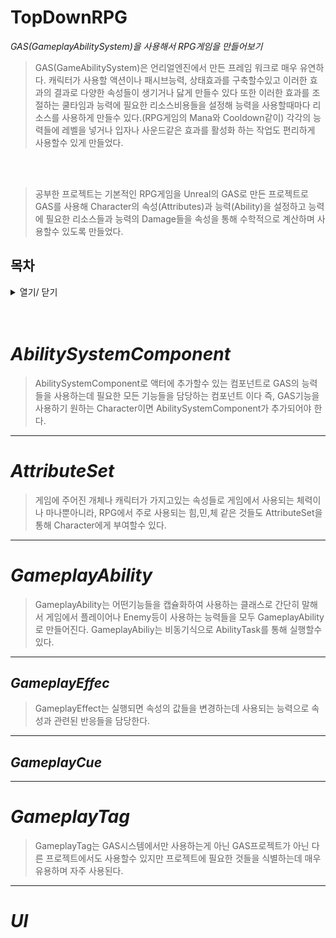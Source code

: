 # TopDownRPG

*GAS(GameplayAbilitySystem)을 사용해서 RPG게임을 만들어보기*

>GAS(GameAbilitySystem)은 언리얼엔진에서 만든 프레임 워크로 매우 유연하다.
캐릭터가 사용할 액션이나 패시브능력, 상태효과를 구축할수있고
이러한 효과의 결과로 다양한 속성들이 생기거나 닳게 만들수 있다
또한 이러한 효과를 조절하는 쿨타임과 능력에 필요한 리소스비용들을 설정해 능력을 사용할때마다 리소스를 사용하게 만들수 있다.(RPG게임의 Mana와 Cooldown같이)
각각의 능력들에 레벨을 넣거나 입자나 사운드같은 효과를 활성화 하는 작업도 편리하게 사용할수 있게 만들었다.

<br/> <br>

>공부한 프로젝트는 기본적인 RPG게임을 Unreal의 GAS로 만든 프로젝트로
GAS를 사용해 Character의 속성(Attributes)과 능력(Ability)을 설정하고 능력에 필요한 리소스들과 능력의 Damage들을
속성을 통해 수학적으로 계산하며 사용할수 있도록 만들었다.
>


## 목차
<details><summary> 열기/ 닫기</summary>
<p>
  
  - [AbilitySystemComponent](#AbilitySystemComponent)
  - [AttributeSet](#AttributeSet)
  - [GameplayAbility](#GameplayAbility)
  - [UI](#UI)
  
</p>
</details>
<br/> <br>

# *AbilitySystemComponent*


>AbilitySystemComponent로 액터에 추가할수 있는 컴포넌트로
GAS의 능력들을 사용하는데 필요한 모든 기능들을 담당하는 컴포넌트 이다
즉, GAS기능을 사용하기 원하는 Character이면 AbilitySystemComponent가 추가되어야 한다.

----------------------------------------------------------------------------------------------------


# *AttributeSet*


>게임에 주어진 개체나 캐릭터가 가지고있는 속성들로
게임에서 사용되는 체력이나 마나뿐아니라,
RPG에서 주로 사용되는 힘,민,체 같은 것들도 AttributeSet을 통해 Character에게 부여할수 있다.

----------------------------------------------------------------------------------------------------

# *GameplayAbility*


> GameplayAbility는 어떤기능들을 캡슐화하여 사용하는 클래스로
간단히 말해서 게임에서 플레이어나 Enemy등이 사용하는 능력들을 모두 GameplayAbility로 만들어진다.
GameplayAbiliy는 비동기식으로 AbilityTask를 통해 실행할수 있다.

------------------------------------------------------------------------------------------------------

## *GameplayEffec*

> GameplayEffect는 실행되면 속성의 값들을 변경하는데 사용되는 능력으로 속성과 관련된 반응들을 담당한다.


-----------------------------------------------------------------------------------------------------

## *GameplayCue*

----------------------------------------------------------------------------------------------------


# *GameplayTag*

> GameplayTag는 GAS시스템에서만 사용하는게 아닌 GAS프로젝트가 아닌 다른 프로젝트에서도 사용할수 있지만 프로젝트에 필요한 것들을 식별하는데 매우 유용하며 자주 사용된다.

---------------------------------------------------------------------------------------------

# *UI*




